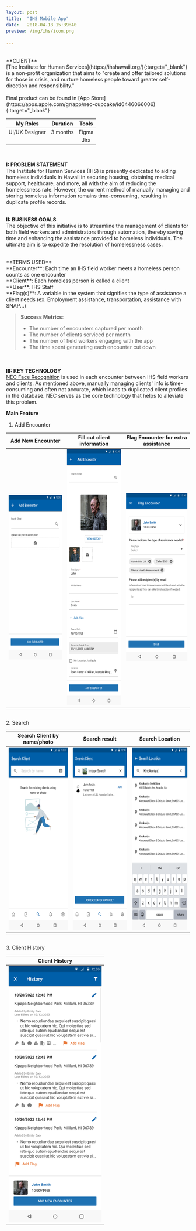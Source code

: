 ```yaml
---
layout: post
title:  "IHS Mobile App"
date:   2018-04-18 15:39:40
preview: /img/ihs/icon.png

---
```



<br>
**CLIENT** <br>
[The Institute for Human Services](https://ihshawaii.org/){:target="_blank"} is a non-profit organization that aims to "create and offer tailored solutions for those in crisis, and nurture homeless people toward greater self-direction and responsibility." <br>
<br>
Final product can be found in [App Store](https://apps.apple.com/gr/app/nec-cupcake/id6446066006){:target="_blank"}

<br>

|    My Roles    | Duration |    Tools    |
| :------------: | :------: | :---------: |
| UI/UX Designer | 3 months |    Figma    |
|                |          |     Jira    |

<br>

**I: PROBLEM STATEMENT** <br>
The Institute for Human Services (IHS) is presently dedicated to aiding homeless individuals in Hawaii in securing housing, obtaining medical support, healthcare, and more, all with the aim of reducing the homelessness rate. However, the current method of manually managing and storing homeless information remains time-consuming, resulting in duplicate profile records.
<br><br>

**II: BUSINESS GOALS** <br>
The objective of this initiative is to streamline the management of clients for both field workers and administrators through automation, thereby saving time and enhancing the assistance provided to homeless individuals. The ultimate aim is to expedite the resolution of homelessness cases.

<br>
**TERMS USED** <br>
**Encounter**: Each time an IHS field worker meets a homeless person counts as one encounter<br>
**Client**: Each homeless person is called a client<br>
**User**: IHS Staff<br>
**Flag(s)**: A variable in the system that signifies the type of assistance a client needs (ex. Employment assistance, transportation, assistance with SNAP...)


>**Success Metrics**:
>- The number of encounters captured per month
>- The number of clients serviced per month
>- The number of field workers engaging with the app
>- The time spent generating each encounter cut down

<br><br>
**III: KEY TECHNOLOGY** <br>
[NEC Face Recognition](https://www.nec.com/en/global/solutions/biometrics/face/index.html) is used in each encounter between IHS field workers and clients. As mentioned above, manually managing clients' info is time-consuming and often not accurate, which leads to duplicated client profiles in the database. NEC serves as the core technology that helps to alleviate this problem. <br>



**Main Feature**<br>
1. Add Encounter <br>

|                       Add New Encounter                       |                       Fill out client information                       |                       Flag Encounter for extra assistance                       |
|:-----------------------------------------------------------:|:--------------------------------------------------------------:|:-----------------------------------------------------------:|
| <img src="/img/ihs/Add1.png" height="450"/> |      <img src="/img/ihs/Add.png" height="700"/>     | <img src="/img/ihs/Add3.png" height="460"/> |

<br>
2. Search <br>

|                       Search Client by name/photo                      |                       Search result                       |                       Search Location                       |
|:-----------------------------------------------------------:|:--------------------------------------------------------------:|:-----------------------------------------------------------:|
| <img src="/img/ihs/Results.png" height="500"/> |      <img src="/img/ihs/Results2.png" height="500"/>     | <img src="/img/ihs/Search.png" height="500"/> |

<br>
3. Client History <br>

|                       Client History                      | 
|:-----------------------------------------------------------:|
| <img src="/img/ihs/History.png" height="700"/> |     
